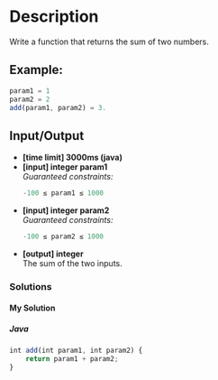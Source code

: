 # Description

Write a function that returns the sum of two numbers.

## Example:

```Javascript
param1 = 1
param2 = 2
add(param1, param2) = 3.
```

## Input/Output

- **[time limit] 3000ms (java)**
- **[input] integer param1** <br>
  *Guaranteed constraints:* <br>
  ```Javascript
  -100 ≤ param1 ≤ 1000
  ```
- **[input] integer param2** <br>
    *Guaranteed constraints:* <br>
    ```Javascript
    -100 ≤ param2 ≤ 1000
    ```
- **[output] integer** <br>
    The sum of the two inputs.
    
### Solutions
#### My Solution
##### Java
```Javascript
int add(int param1, int param2) {
    return param1 + param2;
}
```

